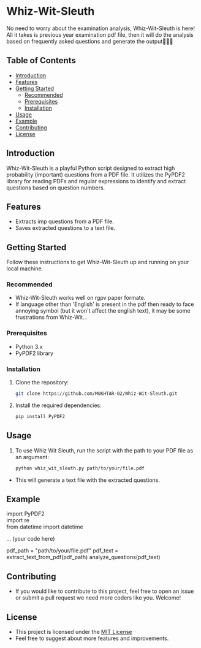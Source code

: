 # Whiz-Wit-Sleuth
No need to worry about the examination analysis, Whiz-Wit-Sleuth is here! All it takes is previous year examination pdf file, then it will do the analysis based on frequently asked questions and generate the output🕵️‍♂️🦉

## Table of Contents

- [Introduction](#introduction)
- [Features](#features)
- [Getting Started](#getting-started)
  - [Recommended](#recommended)
  - [Prerequisites](#prerequisites)
  - [Installation](#installation)
- [Usage](#usage)
- [Example](#example)
- [Contributing](#contributing)
- [License](#license)

## Introduction

Whiz-Wit-Sleuth is a playful Python script designed to extract high probability (important) questions from a PDF file. It utilizes the PyPDF2 library for reading PDFs and regular expressions to identify and extract questions based on question numbers.

## Features

- Extracts imp questions from a PDF file.
- Saves extracted questions to a text file.

## Getting Started

Follow these instructions to get Whiz-Wit-Sleuth up and running on your local machine.

### Recommended 

- Whiz-Wit-Sleuth works well on rgpv paper formate.
- If language other than 'English' is present in the pdf then ready to face annoying symbol (but it won't affect the english text), it may be some frustrations from Whiz-Wit...

### Prerequisites

- Python 3.x
- PyPDF2 library

### Installation

1. Clone the repository:
   ```bash
   git clone https://github.com/MUKHTAR-02/Whiz-Wit-Sleuth.git

2. Install the required dependencies:
      ```bash
   pip install PyPDF2

## Usage

1. To use Whiz Wit Sleuth, run the script with the path to your PDF file as an argument:
   ```bash
   python whiz_wit_sleuth.py path/to/your/file.pdf
- This will generate a text file with the extracted questions.

## Example

import PyPDF2 <br>
import re <br>
from datetime import datetime <br>

... (your code here)

pdf_path = "path/to/your/file.pdf"
pdf_text = extract_text_from_pdf(pdf_path)
analyze_questions(pdf_text) 


## Contributing

- If you would like to contribute to this project, feel free to open an issue or submit a pull request we need more coders like you. Welcome!

## License

- This project is licensed under the <a href = "LICENSE"> MIT License</a>
- Feel free to suggest about more features and improvements.
